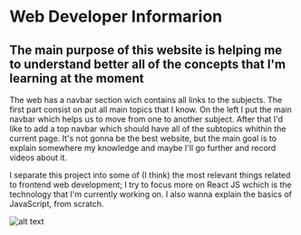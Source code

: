 # Web Developer Informarion

## The main purpose of this website is helping me to understand better all of the concepts that I'm learning at the moment

The web has a navbar section wich contains all links to the subjects. The first part consist on put all main topics that I know. On the left I put the main navbar which helps us to move from one to another subject. After that I'd like to add a top navbar which should have all of the subtopics whithin the current page. It's not gonna be the best website, but the main goal is to explain somewhere my knowledge and maybe I'll go further and record videos about it.

I separate this project into some of (I think) the most relevant things related to frontend web development; I try to focus more on React JS wchich is the technology that I'm currently working on. I also wanna explain the basics of JavaScript, from scratch.


![alt text](https://images.pexels.com/photos/1420709/pexels-photo-1420709.jpeg?auto=compress&cs=tinysrgb&w=1260&h=750&dpr=2)



